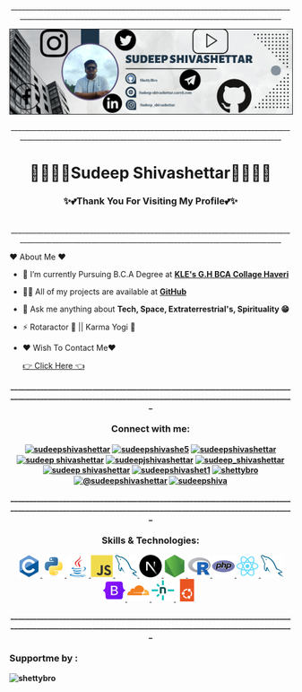 <p align="center">_______________________________________________________________________________________________________________________________________________________</p>

<p><img align="Center" src="https://github.com/ShettyBro/ShettyBro/blob/main/pics/banner.png" width="2048" border="1" /></p>

<p align="center">_______________________________________________________________________________________________________________________________________________________</p>
<h1  align="center"> 🥷🥷🧑‍💻Sudeep Shivashettar🧑‍💻🥷🥷</h1>

 <h3 align="center"> <td><tr><table>✨💕Thank You For Visiting My Profile💕✨ </td></tr></table></h3>

<p align="center">_______________________________________________________________________________________________________________________________________________________</p>




<p align="left"> ❤️ About Me ❤️</p><p></p>

- 🔭 I’m currently Pursuing B.C.A Degree at <b>[ KLE's G.H BCA Collage Haveri](https://klebcahaveri.com) </b>

- 👨‍💻 All of my projects are available at <b> [GitHub](github.com/ShettyBro)</b>

- 💬 Ask me anything about **Tech, Space, Extraterrestrial's, Spirituality 😁**

- ⚡  Rotaractor 🥰 || Karma Yogi 🚩
  
- ❤️ Wish To Contact Me❤️<p>  [👉 Click Here 👈](https://bit.ly/3dM0RE8)</b></p>
<b>


<p align="center">_______________________________________________________________________________________________________________________________________________________</p>

<h3 align="center">Connect with me:</h3>
<p align="center">
<a href="https://dev.to/sudeepshivashettar" target="blank"><img align="center" src="https://raw.githubusercontent.com/rahuldkjain/github-profile-readme-generator/master/src/images/icons/Social/devto.svg" alt="sudeepshivashettar" height="30" width="40" /></a>
<a href="https://twitter.com/sudeepshivashe5" target="blank"><img align="center" src="https://raw.githubusercontent.com/rahuldkjain/github-profile-readme-generator/master/src/images/icons/Social/twitter.svg" alt="sudeepshivashe5" height="30" width="40" /></a>
<a href="https://linkedin.com/in/sudeepshivashettar" target="blank"><img align="center" src="https://raw.githubusercontent.com/rahuldkjain/github-profile-readme-generator/master/src/images/icons/Social/linked-in-alt.svg" alt="sudeepshivashettar" height="30" width="40" /></a>
<a href="https://stackoverflow.com/users/sudeep shivashettar" target="blank"><img align="center" src="https://raw.githubusercontent.com/rahuldkjain/github-profile-readme-generator/master/src/images/icons/Social/stack-overflow.svg" alt="sudeep shivashettar" height="30" width="40" /></a>
<a href="https://fb.com/sudeepjshivashettar" target="blank"><img align="center" src="https://raw.githubusercontent.com/rahuldkjain/github-profile-readme-generator/master/src/images/icons/Social/facebook.svg" alt="sudeepjshivashettar" height="30" width="40" /></a>
<a href="https://instagram.com/sudeep_shivashettar" target="blank"><img align="center" src="https://raw.githubusercontent.com/rahuldkjain/github-profile-readme-generator/master/src/images/icons/Social/instagram.svg" alt="sudeep_shivashettar" height="30" width="40" /></a>
<a href="https://www.youtube.com/c/sudeep shivashettar" target="blank"><img align="center" src="https://raw.githubusercontent.com/rahuldkjain/github-profile-readme-generator/master/src/images/icons/Social/youtube.svg" alt="sudeep shivashettar" height="30" width="40" /></a>
<a href="https://www.hackerrank.com/sudeepshivashet1" target="blank"><img align="center" src="https://raw.githubusercontent.com/rahuldkjain/github-profile-readme-generator/master/src/images/icons/Social/hackerrank.svg" alt="sudeepshivashet1" height="30" width="40" /></a>
<a href="https://www.leetcode.com/shettybro" target="blank"><img align="center" src="https://raw.githubusercontent.com/rahuldkjain/github-profile-readme-generator/master/src/images/icons/Social/leet-code.svg" alt="shettybro" height="30" width="40" /></a>
<a href="https://www.hackerearth.com/@sudeepshivashettar" target="blank"><img align="center" src="https://raw.githubusercontent.com/rahuldkjain/github-profile-readme-generator/master/src/images/icons/Social/hackerearth.svg" alt="@sudeepshivashettar" height="30" width="40" /></a>
<a href="https://www.topcoder.com/members/sudeepshiva" target="blank"><img align="center" src="https://raw.githubusercontent.com/rahuldkjain/github-profile-readme-generator/master/src/images/icons/Social/topcoder.svg" alt="sudeepshiva" height="30" width="40" /></a>
</p>
<p align="center">_______________________________________________________________________________________________________________________________________________________</p>

<h3 align="center">Skills & Technologies:</h3>
<p align="center"> <a href="https://www.cprogramming.com/" target="_blank" rel="noreferrer"> <img src="https://raw.githubusercontent.com/devicons/devicon/master/icons/c/c-original.svg" alt="c" width="40" height="40"/> <a href="https://www.python.org/" target="_blank" rel="noreferrer"> <img src="https://github.com/devicons/devicon/blob/master/icons/python/python-original.svg" alt="python" width="40" height="40"/> </a> </a> <a href="https://www.java.com/en/" target="_blank" rel="noreferrer"> <img src="https://github.com/devicons/devicon/blob/master/icons/java/java-original.svg" alt="java" width="40" height="40"/> </a> <a href="https://www.javascript.com/" target="_blank" rel="noreferrer"> <img src="https://github.com/devicons/devicon/blob/master/icons/javascript/javascript-original.svg" alt="javascript" width="40" height="40"/> </a> <a href="https://www.mysql.com/" target="_blank" rel="noreferrer"> <img src="https://github.com/devicons/devicon/blob/master/icons/mysql/mysql-original.svg" alt="mysql" width="40" height="40"/> </a> <a href="https://nextjs.org/" target="_blank" rel="noreferrer"> <img src="https://github.com/devicons/devicon/blob/master/icons/nextjs/nextjs-original.svg" alt="nextjs" width="40" height="40"/> </a> <a href="https://nodejs.org/en" target="_blank" rel="noreferrer"> <img src="https://github.com/devicons/devicon/blob/master/icons/nodejs/nodejs-original.svg" alt="nodejs" width="40" height="40"/> </a> <a href="https://www.r-project.org//" target="_blank" rel="noreferrer"> <img src="https://github.com/devicons/devicon/blob/master/icons/r/r-original.svg" alt="r" width="40" height="40"/> </a> <a href="https://www.php.net/" target="_blank" rel="noreferrer"> <img src="https://github.com/devicons/devicon/blob/master/icons/php/php-original.svg" alt="php" width="40" height="40"/> </a> <a href="https://react.dev/" target="_blank" rel="noreferrer"> <img src="https://github.com/devicons/devicon/blob/master/icons/react/react-original.svg" alt="react" width="40" height="40"/> </a> <a href="https://www.mysql.com/" target="_blank" rel="noreferrer"> <img src="https://github.com/devicons/devicon/blob/master/icons/mysql/mysql-original.svg" alt="mysql" width="40" height="40"/> </a> <a href="https://getbootstrap.com/" target="_blank" rel="noreferrer"> <img src="https://github.com/devicons/devicon/blob/master/icons/bootstrap/bootstrap-original.svg" alt="bootstrap" width="40" height="40"/> </a> <a href="https://www.cloudflare.com/en-in/" target="_blank" rel="noreferrer"> <img src="https://github.com/devicons/devicon/blob/master/icons/cloudflare/cloudflare-original.svg" alt="cloudflare" width="40" height="40"/> </a> <a href="https://www.netlify.com/" target="_blank" rel="noreferrer"> <img src="https://github.com/devicons/devicon/blob/master/icons/netlify/netlify-original.svg" alt="netlify" width="40" height="40"/> </a> <a href="https://ubuntu.com/" target="_blank" rel="noreferrer"> <img src="https://github.com/devicons/devicon/blob/master/icons/ubuntu/ubuntu-original.svg" alt="ubuntu" width="40" height="40"/> </a> </p> 

<p align="center">_______________________________________________________________________________________________________________________________________________________</p>

<h3 align="left">Supportme by :</h3>
<p ><a  href="https://www.buymeacoffee.com/shettybro"> <img align="left" src="https://cdn.buymeacoffee.com/buttons/v2/default-yellow.png" height="50" width="210" alt="shettybro" /></a></p><br><br>
